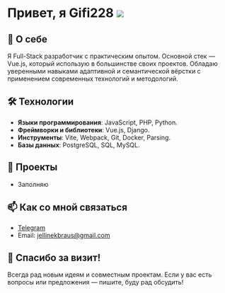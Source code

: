 # Привет, я Gifi228 ![](https://user-images.githubusercontent.com/18350557/176309783-0785949b-9127-417c-8b55-ab5a4333674e.gif)

## 🚀 О себе
Я Full-Stack разработчик с практическим опытом. Основной стек — Vue.js, который использую в большинстве своих проектов. Обладаю уверенными навыками адаптивной и семантической вёрстки с применением современных технологий и методологий.

## 🛠️ Технологии
- **Языки программирования**: JavaScript, PHP, Python.
- **Фреймворки и библиотеки**: Vue.js, Django.
- **Инструменты**: Vite, Webpack, Git, Docker, Parsing.
- **Базы данных**: PostgreSQL, SQL, MySQL. 

## 🌟 Проекты
- Заполняю

## 📫 Как со мной связаться
- [Telegram](https://t.me/sv_cheats)
- Email: [jellinekbraus@gmail.com](mailto:gifi17758@gmail.com)

## 🎉 Спасибо за визит!
Всегда рад новым идеям и совместным проектам. Если у вас есть вопросы или предложения — пишите, буду рад обсудить!
